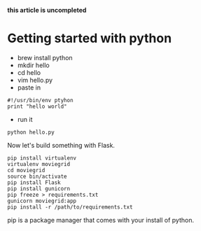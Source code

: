 **this article is uncompleted**

# Getting started with python

* brew install python
* mkdir hello
* cd hello
* vim hello.py
* paste in

```
#!/usr/bin/env ptyhon
print "hello world"
```

* run it

```
python hello.py
```

Now let's build something with Flask.

```
pip install virtualenv
virtualenv moviegrid
cd moviegrid
source bin/activate
pip install Flask
pip install gunicorn
pip freeze > requirements.txt
gunicorn moviegrid:app
pip install -r /path/to/requirements.txt
```

pip is a package manager that comes with your install of python.
